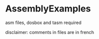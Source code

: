 # AssemblyExamples
asm files, dosbox and tasm required

disclaimer: comments in files are in french  
